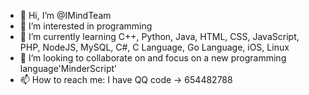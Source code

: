 - 👋 Hi, I’m @IMindTeam
- 👀 I’m interested in programming
- 🌱 I’m currently learning C++, Python, Java, HTML, CSS, JavaScript, PHP, NodeJS, MySQL, C#, C Language, Go Language, iOS, Linux
- 💞️ I’m looking to collaborate on and focus on a new programming language'MinderScript'
- 📫 How to reach me: I have QQ code -> 654482788

<!---
IMindTeam/IMindTeam is a ✨ special ✨ repository because its `README.md` (this file) appears on your GitHub profile.
You can click the Preview link to take a look at your changes.
--->
